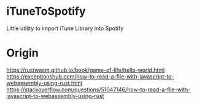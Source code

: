 # iTuneToSpotify
Little utility to import iTune Library into Spotify


# Origin
https://rustwasm.github.io/book/game-of-life/hello-world.html
https://exceptionshub.com/how-to-read-a-file-with-javascript-to-webassembly-using-rust.html
https://stackoverflow.com/questions/51047146/how-to-read-a-file-with-javascript-to-webassembly-using-rust